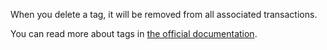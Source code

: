 When you delete a tag, it will be removed from all associated transactions.

You can read more about tags in [the official documentation](https://drive.google.com/open?id=1Du1eCKOFHB1pxXy64zcWCTC_MKEMqKMB).
